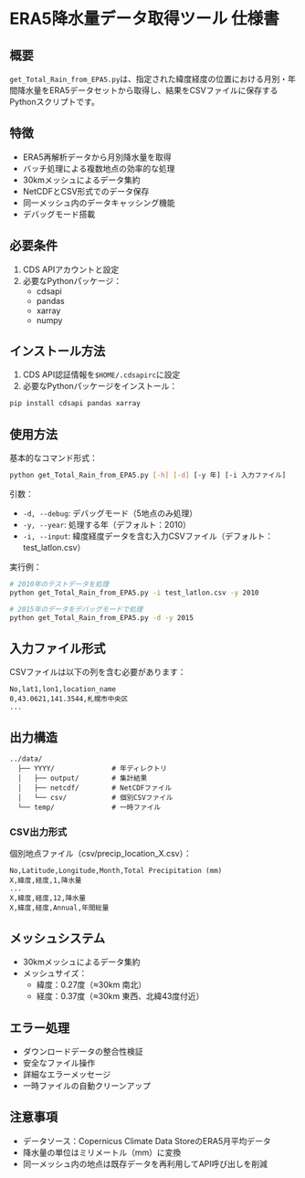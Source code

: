 # ERA5降水量データ取得ツール 仕様書

## 概要
`get_Total_Rain_from_EPA5.py`は、指定された緯度経度の位置における月別・年間降水量をERA5データセットから取得し、結果をCSVファイルに保存するPythonスクリプトです。

## 特徴
- ERA5再解析データから月別降水量を取得
- バッチ処理による複数地点の効率的な処理
- 30kmメッシュによるデータ集約
- NetCDFとCSV形式でのデータ保存
- 同一メッシュ内のデータキャッシング機能
- デバッグモード搭載

## 必要条件
1. CDS APIアカウントと設定
2. 必要なPythonパッケージ：
   - cdsapi
   - pandas
   - xarray
   - numpy

## インストール方法
1. CDS API認証情報を`$HOME/.cdsapirc`に設定
2. 必要なPythonパッケージをインストール：
```bash
pip install cdsapi pandas xarray
```

## 使用方法
基本的なコマンド形式：
```bash
python get_Total_Rain_from_EPA5.py [-h] [-d] [-y 年] [-i 入力ファイル]
```

引数：
- `-d, --debug`: デバッグモード（5地点のみ処理）
- `-y, --year`: 処理する年（デフォルト：2010）
- `-i, --input`: 緯度経度データを含む入力CSVファイル（デフォルト：test_latlon.csv）

実行例：
```bash
# 2010年のテストデータを処理
python get_Total_Rain_from_EPA5.py -i test_latlon.csv -y 2010

# 2015年のデータをデバッグモードで処理
python get_Total_Rain_from_EPA5.py -d -y 2015
```

## 入力ファイル形式
CSVファイルは以下の列を含む必要があります：
```csv
No,lat1,lon1,location_name
0,43.0621,141.3544,札幌市中央区
...
```

## 出力構造
```
../data/
  ├── YYYY/              # 年ディレクトリ
  │   ├── output/        # 集計結果
  │   ├── netcdf/        # NetCDFファイル
  │   └── csv/           # 個別CSVファイル
  └── temp/              # 一時ファイル
```

### CSV出力形式
個別地点ファイル（csv/precip_location_X.csv）：
```csv
No,Latitude,Longitude,Month,Total Precipitation (mm)
X,緯度,経度,1,降水量
...
X,緯度,経度,12,降水量
X,緯度,経度,Annual,年間総量
```

## メッシュシステム
- 30kmメッシュによるデータ集約
- メッシュサイズ：
  - 緯度：0.27度（≈30km 南北）
  - 経度：0.37度（≈30km 東西、北緯43度付近）

## エラー処理
- ダウンロードデータの整合性検証
- 安全なファイル操作
- 詳細なエラーメッセージ
- 一時ファイルの自動クリーンアップ

## 注意事項
- データソース：Copernicus Climate Data StoreのERA5月平均データ
- 降水量の単位はミリメートル（mm）に変換
- 同一メッシュ内の地点は既存データを再利用してAPI呼び出しを削減